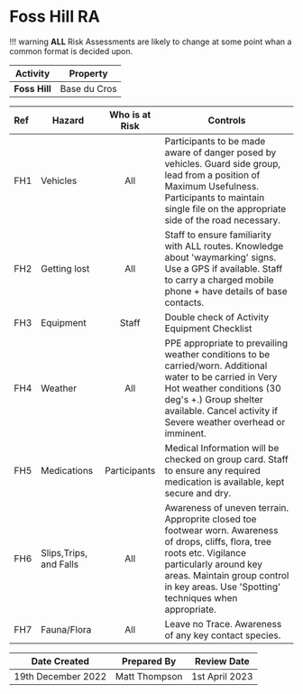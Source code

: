 # Foss Hill RA

!!! warning
    **ALL** Risk Assessments are likely to change at some point whan a common format is decided upon.

|**Activity**|**Property**|
|---|---|
|**Foss Hill**|Base du Cros|

|**Ref**|**Hazard**|**Who is at Risk**|**Controls**|
|:---|---|:---:|---|
|FH1|Vehicles|All|Participants to be made aware of danger posed by vehicles. Guard side group, lead from a position of Maximum Usefulness. Participants to maintain single file on the appropriate side of the road necessary.|
|FH2|Getting lost|All|Staff to ensure familiarity with ALL routes. Knowledge about 'waymarking' signs. Use a GPS if available. Staff to carry a charged mobile phone + have details of base contacts.|
|FH3|Equipment|Staff|Double check of Activity Equipment Checklist|
|FH4|Weather|All|PPE appropriate to prevailing weather conditions to be carried/worn.  Additional water to be carried in Very Hot weather conditions (30 deg's +.) Group shelter available. Cancel activity if Severe weather overhead or imminent.|
|FH5|Medications|Participants|Medical Information will be checked on group card. Staff to ensure any required medication is available, kept secure and dry.|
|FH6|Slips,Trips, and Falls|All|Awareness of uneven terrain.  Approprite closed toe footwear worn. Awareness of drops, cliffs, flora, tree roots etc. Vigilance particularly around key areas. Maintain group control in key areas. Use 'Spotting' techniques when appropriate.|
|FH7|Fauna/Flora|All|Leave no Trace. Awareness of any key contact species.|

|**Date Created**|**Prepared By**|**Review Date**|
|---|---|---|
|19th December 2022|Matt Thompson|1st April 2023|
